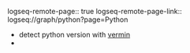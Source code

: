 logseq-remote-page:: true
logseq-remote-page-link:: logseq://graph/python?page=Python

- detect python version with [vermin](https://pypi.org/project/vermin/)
-